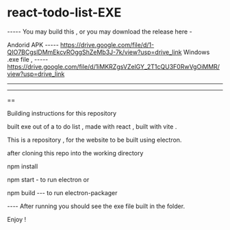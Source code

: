 # react-todo-list-EXE

----- You may build this , or you may download the release here  - 

Andorid APK ----- https://drive.google.com/file/d/1-QIO7BCgslDMmEkcvROggShZeMb3J-7k/view?usp=drive_link
Windows .exe file ,  ----- https://drive.google.com/file/d/1iMKRZgsVZelGY_2T1cQU3F0RwVgOiMMR/view?usp=drive_link

--------------------------------------------------------------------------------------------------------------
--------------------------------------------------------------------------------------------------------------


==

Building instructions for this repository  

built exe out of a to do list , made with react , built with vite .  

This is a repository , for the website to be built using electron. 


after cloning this repo into the working directory 

npm install 

npm start   - to run electron  or 

npm build   --- to run electron-packager 


---- After running you should see  the exe file built in the folder. 

Enjoy ! 




